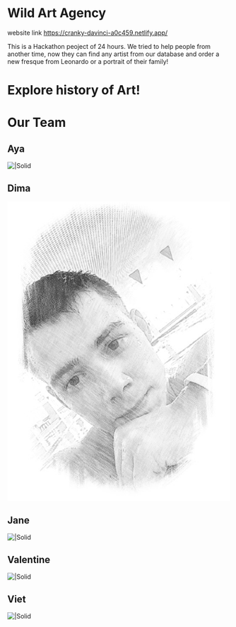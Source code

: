 # Wild Art Agency 
 website link https://cranky-davinci-a0c459.netlify.app/


This is a Hackathon peoject of 24 hours.
We tried to help people from another time, now they can find any artist from our database and order a new fresque from Leonardo
or a portrait of their family!




# Explore history of Art!

# Our Team

 ## Aya
![|Solid](https://github.com/valiant9191/Hackathon/blob/main/src/components/about-us/team-member-card/srcphotos/PhotoFunia-Aya.jpg)
## Dima
![|Solid](https://github.com/valiant9191/Hackathon/blob/main/src/components/about-us/team-member-card/srcphotos/PhotoFunia-dima.jpg)
## Jane
![|Solid](https://github.com/valiant9191/Hackathon/blob/main/src/components/about-us/team-member-card/srcphotos/PhotoFunia-Gabriell.jpg)
## Valentine 
![|Solid](https://github.com/valiant9191/Hackathon/blob/main/src/components/about-us/team-member-card/srcphotos/PhotoFunia-1608229689.jpg)
## Viet
![|Solid](https://github.com/valiant9191/Hackathon/blob/main/src/components/about-us/team-member-card/srcphotos/PhotoFunia-Viet.jpg)
